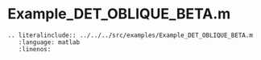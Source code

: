 # Example_DET_OBLIQUE_BETA.m

```{eval-rst}
.. literalinclude:: ../../../src/examples/Example_DET_OBLIQUE_BETA.m
   :language: matlab
   :linenos:
```
